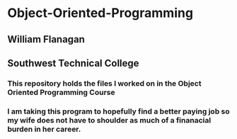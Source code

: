 # Object-Oriented-Programming
## William Flanagan
## Southwest Technical College
### This repository holds the files I worked on in the Object Oriented Programming Course

### I am taking this program to hopefully find a better paying job so my wife does not have to shoulder as much of a finanacial burden in her career.
